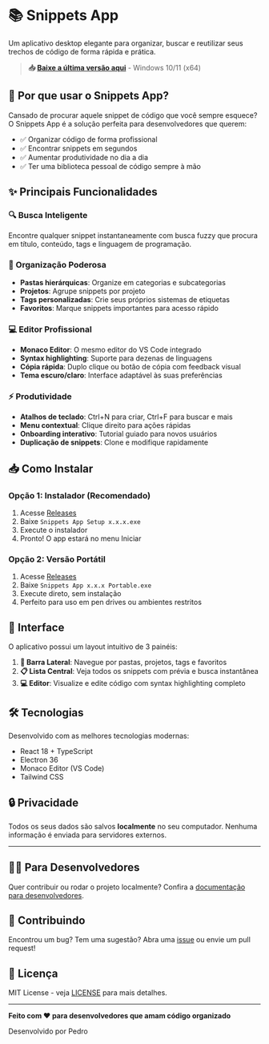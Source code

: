 # 📚 Snippets App

Um aplicativo desktop elegante para organizar, buscar e reutilizar seus trechos de código de forma rápida e prática.

> **📥 [Baixe a última versão aqui](../../releases/latest)** - Windows 10/11 (x64)

## 🎯 Por que usar o Snippets App?

Cansado de procurar aquele snippet de código que você sempre esquece? O Snippets App é a solução perfeita para desenvolvedores que querem:

- ✅ Organizar código de forma profissional
- ✅ Encontrar snippets em segundos
- ✅ Aumentar produtividade no dia a dia
- ✅ Ter uma biblioteca pessoal de código sempre à mão

## ✨ Principais Funcionalidades

### 🔍 Busca Inteligente
Encontre qualquer snippet instantaneamente com busca fuzzy que procura em título, conteúdo, tags e linguagem de programação.

### 📁 Organização Poderosa
- **Pastas hierárquicas**: Organize em categorias e subcategorias
- **Projetos**: Agrupe snippets por projeto
- **Tags personalizadas**: Crie seus próprios sistemas de etiquetas
- **Favoritos**: Marque snippets importantes para acesso rápido

### 💻 Editor Profissional
- **Monaco Editor**: O mesmo editor do VS Code integrado
- **Syntax highlighting**: Suporte para dezenas de linguagens
- **Cópia rápida**: Duplo clique ou botão de cópia com feedback visual
- **Tema escuro/claro**: Interface adaptável às suas preferências

### ⚡ Produtividade
- **Atalhos de teclado**: Ctrl+N para criar, Ctrl+F para buscar e mais
- **Menu contextual**: Clique direito para ações rápidas
- **Onboarding interativo**: Tutorial guiado para novos usuários
- **Duplicação de snippets**: Clone e modifique rapidamente

## 📥 Como Instalar

### Opção 1: Instalador (Recomendado)
1. Acesse [Releases](../../releases/latest)
2. Baixe `Snippets App Setup x.x.x.exe`
3. Execute o instalador
4. Pronto! O app estará no menu Iniciar

### Opção 2: Versão Portátil
1. Acesse [Releases](../../releases/latest)
2. Baixe `Snippets App x.x.x Portable.exe`
3. Execute direto, sem instalação
4. Perfeito para uso em pen drives ou ambientes restritos

## 🎨 Interface

O aplicativo possui um layout intuitivo de 3 painéis:

1. **📂 Barra Lateral**: Navegue por pastas, projetos, tags e favoritos
2. **📋 Lista Central**: Veja todos os snippets com prévia e busca instantânea
3. **💻 Editor**: Visualize e edite código com syntax highlighting completo

## 🛠️ Tecnologias

Desenvolvido com as melhores tecnologias modernas:
- React 18 + TypeScript
- Electron 36
- Monaco Editor (VS Code)
- Tailwind CSS

## 🔒 Privacidade

Todos os seus dados são salvos **localmente** no seu computador. Nenhuma informação é enviada para servidores externos.

---

## 👨‍💻 Para Desenvolvedores

Quer contribuir ou rodar o projeto localmente? Confira a [documentação para desenvolvedores](./CONTRIBUTING.md).

## 🤝 Contribuindo

Encontrou um bug? Tem uma sugestão? Abra uma [issue](../../issues) ou envie um pull request!

## 📝 Licença

MIT License - veja [LICENSE](./LICENSE) para mais detalhes.

---

**Feito com ❤️ para desenvolvedores que amam código organizado**

Desenvolvido por Pedro